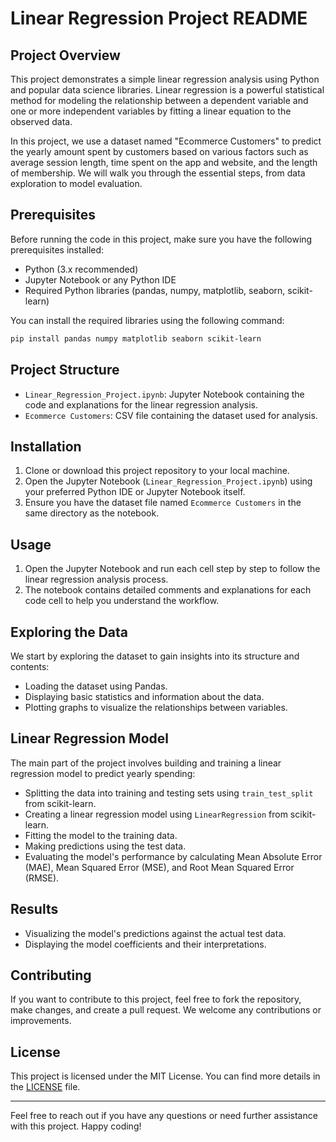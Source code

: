 # Linear Regression Project README

## Project Overview

This project demonstrates a simple linear regression analysis using Python and popular data science libraries. Linear regression is a powerful statistical method for modeling the relationship between a dependent variable and one or more independent variables by fitting a linear equation to the observed data.

In this project, we use a dataset named "Ecommerce Customers" to predict the yearly amount spent by customers based on various factors such as average session length, time spent on the app and website, and the length of membership. We will walk you through the essential steps, from data exploration to model evaluation.

## Prerequisites

Before running the code in this project, make sure you have the following prerequisites installed:

- Python (3.x recommended)
- Jupyter Notebook or any Python IDE
- Required Python libraries (pandas, numpy, matplotlib, seaborn, scikit-learn)

You can install the required libraries using the following command:

```bash
pip install pandas numpy matplotlib seaborn scikit-learn
```

## Project Structure

- `Linear_Regression_Project.ipynb`: Jupyter Notebook containing the code and explanations for the linear regression analysis.
- `Ecommerce Customers`: CSV file containing the dataset used for analysis.

## Installation

1. Clone or download this project repository to your local machine.
2. Open the Jupyter Notebook (`Linear_Regression_Project.ipynb`) using your preferred Python IDE or Jupyter Notebook itself.
3. Ensure you have the dataset file named `Ecommerce Customers` in the same directory as the notebook.

## Usage

1. Open the Jupyter Notebook and run each cell step by step to follow the linear regression analysis process.
2. The notebook contains detailed comments and explanations for each code cell to help you understand the workflow.

## Exploring the Data

We start by exploring the dataset to gain insights into its structure and contents:

- Loading the dataset using Pandas.
- Displaying basic statistics and information about the data.
- Plotting graphs to visualize the relationships between variables.

## Linear Regression Model

The main part of the project involves building and training a linear regression model to predict yearly spending:

- Splitting the data into training and testing sets using `train_test_split` from scikit-learn.
- Creating a linear regression model using `LinearRegression` from scikit-learn.
- Fitting the model to the training data.
- Making predictions using the test data.
- Evaluating the model's performance by calculating Mean Absolute Error (MAE), Mean Squared Error (MSE), and Root Mean Squared Error (RMSE).

## Results

- Visualizing the model's predictions against the actual test data.
- Displaying the model coefficients and their interpretations.

## Contributing

If you want to contribute to this project, feel free to fork the repository, make changes, and create a pull request. We welcome any contributions or improvements.

## License

This project is licensed under the MIT License. You can find more details in the [LICENSE](LICENSE) file.

---

Feel free to reach out if you have any questions or need further assistance with this project. Happy coding!
